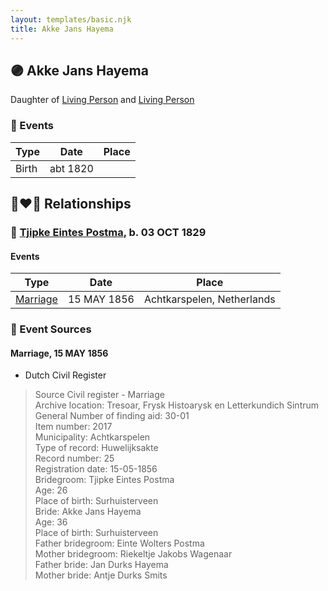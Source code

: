 ```yaml
---
layout: templates/basic.njk
title: Akke Jans Hayema
---
```

## 🟣 Akke Jans Hayema

Daughter of [Living Person](/people/4/48710710) and [Living Person](/people/3/375100)

### 📆 Events

Type | Date | Place
------ | ------ | ------
Birth | abt 1820 |

## 👩‍❤️‍👨 Relationships

### 🔵 [Tjipke Eintes Postma](/people/9/98204460), b. 03 OCT 1829

#### Events

Type | Date | Place
------ | ------ | ------
[Marriage](#event-353c7c8f-f94e-4c82-a85b-e2b96d630cf2) | 15 MAY 1856 | Achtkarspelen, Netherlands
### 📰 Event Sources

#### <a id="event-353c7c8f-f94e-4c82-a85b-e2b96d630cf2"></a> Marriage, 15 MAY 1856
* Dutch Civil Register
>   
  > Source Civil register - Marriage  
  > Archive location: Tresoar, Frysk Histoarysk en Letterkundich Sintrum  
  > General Number of finding aid: 30-01  
  > Item number: 2017  
  > Municipality: Achtkarspelen  
  > Type of record: Huwelijksakte  
  > Record number: 25  
  > Registration date: 15-05-1856  
  > Bridegroom: Tjipke Eintes Postma  
  > Age: 26  
  > Place of birth: Surhuisterveen  
  > Bride: Akke Jans Hayema  
  > Age: 36  
  > Place of birth: Surhuisterveen  
  > Father bridegroom: Einte Wolters Postma  
  > Mother bridegroom: Riekeltje Jakobs Wagenaar  
  > Father bride: Jan Durks Hayema  
  > Mother bride: Antje Durks Smits
